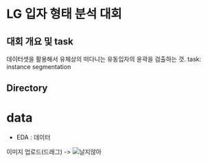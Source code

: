 # LG 입자 형태 분석 대회

## 대회 개요 및 task
데이터셋을 활용해서 유체상의 떠다니는 유동입자의 윤곽을 검출하는 것.
task: instance segmentation 


## Directory

# data
- EDA : 데이터

이미지 업로드(드래그) -> ![날지않아](https://user-images.githubusercontent.com/106142512/178384994-42cf94d8-89f1-4049-9375-923d709d5e5e.jpg)

